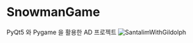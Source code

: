 # SnowmanGame
PyQt5 와 Pygame 을 활용한 AD 프로젝트
![SantalimWithGildolph](https://user-images.githubusercontent.com/56578913/75602351-a2a76700-5b07-11ea-8db8-e3279b9be22f.jpg)
